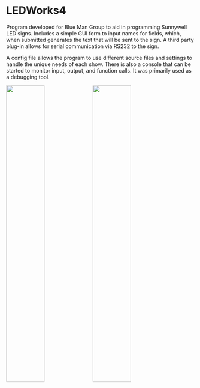 # LEDWorks4
Program developed for Blue Man Group to aid in programming Sunnywell LED signs. 
Includes a simple GUI form to input names for fields, which, when submitted generates
the text that will be sent to the sign.  A third party plug-in allows for serial
communication via RS232 to the sign.  

A config file allows the program to use different source files and settings to handle
the unique needs of each show.  There is also a console that can be started to monitor
input, output, and function calls.  It was primarily used as a debugging tool.

<img src="https://cloud.githubusercontent.com/assets/10566194/13438771/52d3ef7e-df9f-11e5-9e8f-3ba9e7b0cef5.png" width="45%"></img> <img src="https://cloud.githubusercontent.com/assets/10566194/13438776/58f90fba-df9f-11e5-81ce-02266d5c6117.png" width="45%"></img> 
